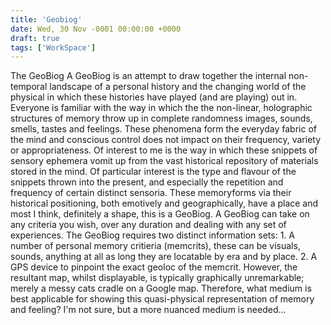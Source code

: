 ```yaml
---
title: 'Geobiog'
date: Wed, 30 Nov -0001 00:00:00 +0000
draft: true
tags: ['WorkSpace']
---
```


The GeoBiog A GeoBiog is an attempt to draw together the internal non-temporal landscape of a personal history and the changing world of the physical in which these histories have played (and are playing) out in. Everyone is familiar with the way in which the the non-linear, holographic structures of memory throw up in complete randomness images, sounds, smells, tastes and feelings. These phenomena form the everyday fabric of the mind and conscious control does not impact on their frequency, variety or appropriateness. Of interest to me is the way in which these snippets of sensory ephemera vomit up from the vast historical repository of materials stored in the mind. Of particular interest is the type and flavour of the snippets thrown into the present, and especially the repetition and frequency of certain distinct sensoria. These memoryforms via their historical positioning, both emotively and geographically, have a place and most I think, definitely a shape, this is a GeoBiog. A GeoBiog can take on any criteria you wish, over any duration and dealing with any set of experiences. The GeoBiog requires two distinct information sets: 1. A number of personal memory critieria (memcrits), these can be visuals, sounds, anything at all as long they are locatable by era and by place. 2. A GPS device to pinpoint the exact geoloc of the memcrit. However, the resultant map, whilst displayable, is typically graphically unremarkable; merely a messy cats cradle on a Google map. Therefore, what medium is best applicable for showing this quasi-physical representation of memory and feeling? I'm not sure, but a more nuanced medium is needed...